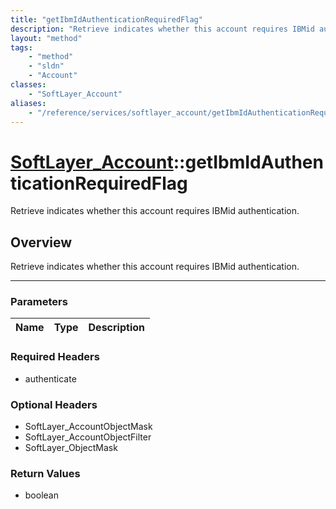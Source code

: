 ```yaml
---
title: "getIbmIdAuthenticationRequiredFlag"
description: "Retrieve indicates whether this account requires IBMid authentication."
layout: "method"
tags:
    - "method"
    - "sldn"
    - "Account"
classes:
    - "SoftLayer_Account"
aliases:
    - "/reference/services/softlayer_account/getIbmIdAuthenticationRequiredFlag"
---
```

# [SoftLayer_Account](/reference/services/SoftLayer_Account)::getIbmIdAuthenticationRequiredFlag


Retrieve indicates whether this account requires IBMid authentication.


## Overview 
Retrieve indicates whether this account requires IBMid authentication.

-----

### Parameters 
|Name | Type | Description |
| --- | --- | --- |


### Required Headers
* authenticate


### Optional Headers
* SoftLayer_AccountObjectMask
* SoftLayer_AccountObjectFilter
* SoftLayer_ObjectMask

### Return Values
* boolean




